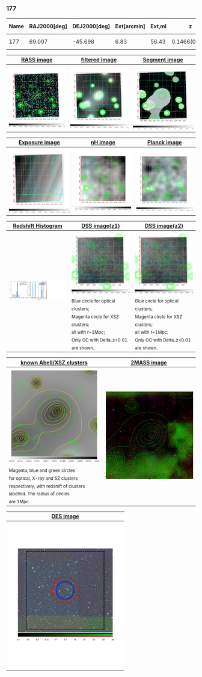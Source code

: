 <div STYLE="page-break-after: always;"></div>

### 177

|Name|RAJ2000[deg]|DEJ2000[deg] |Ext[arcmin]| Ext,ml | z | z_src| C|GC(XSZ,Delta_z<0.01)| GC(OPT,Delta_z<0.01)|GC| R_sig[arcmin] | R500[arcmin] | R500[Mpc]| CRsig[c/s] | CR500[c/s] |L500[1E44 erg/s]|F500[1E-12 erg/s/cm^2]| M500[1E14 Msun]|Tx[keV]|Cnt_sig|Beta|Rc[arcmin]|Comment|Alias|
|---|---|---|---|---|---|------|---|--------|---------|----------|---|---|---|---|---|---|---|---|---|---|---|---|---|---|
|177| 69.007| -45.698| 6.83| 56.43| 0.1466(0.007)| z1,| G| -| -| N, W| 10.262| 5.846| 0.900| 0.113(0.028)| 0.105(0.026)| 1.253(0.286)| 2.165(0.493)| 2.39(0.27)| 3.84(0.27)| 78.9| 0.879(-0.138+0.087)| 7.059(-1.229+0.948)| -| t339|

|[RASS image](../image/177/177_img.pdf)|[filtered image](../image/177/177_fil.pdf)|[Segment image](../image/177/177_seg.pdf)|
|-------------------|--------------------|-------------------|
| <img src="../image/177/177_img.png" width="300">  | <img src="../image/177/177_fil.png" width="300">   | <img src="../image/177/177_seg.png" width="300">  |

|[Exposure image](../image/177/177_mex.pdf)| [nH image](../image/177/177_nh.pdf)| [Planck image](../image/177/177_p.pdf)|
|-------------------|--------------------|-------------------|
|<img src="../image/177/177_mex.png" width="300">   | <img src="../image/177/177_nh.png" width="300">    | <img src="../image/177/177_p.png" width="300"> |

|[Redshift Histogram](../image/177/177_zg.pdf) | [DSS image(z1)](../image/177/177_dss_z1.pdf)      |  [DSS image(z2)](../image/177/177_dss_z2.pdf)    |
|-------------------|--------------------|-------------------|
|<img src="../image/177/177_zg.png" width="300"> |<img src="../image/177/177_dss_z1.png" width="300"> <sub><br>Blue circle for optical clusters; <br>Magenta circle for XSZ clusters; <br>all with r=1Mpc; <br>Only GC with Delta_z<0.01 are shown. </sub>| <img src="../image/177/177_dss_z2.png" width="300"><sub><br>Blue circle for optical clusters; <br>Magenta circle for XSZ clusters; <br>all with r=1Mpc; <br>Only GC with Delta_z<0.01 are shown. </sub> |

|[known Abell/XSZ clusters](../image/177/177_gc.pdf) | [2MASS image](../image/177/177_2mass.pdf)      |
|-------------------|-------------------|
|<img src=../image/177/177_gc.png width="300"> <br><sub>Magenta, blue and green circles <br>for optical, X-ray and SZ clusters <br>respectively, with redshift of clusters <br>labelled. The radius of circles <br>are 1Mpc.</sub>|<img src="../image/177/177_2mass.png" width="300">  |

|[DES image](../image/177/177_des.pdf)   |
|-------------------|
| <img src="../image/177/177_des.pdf" width="300">  |
